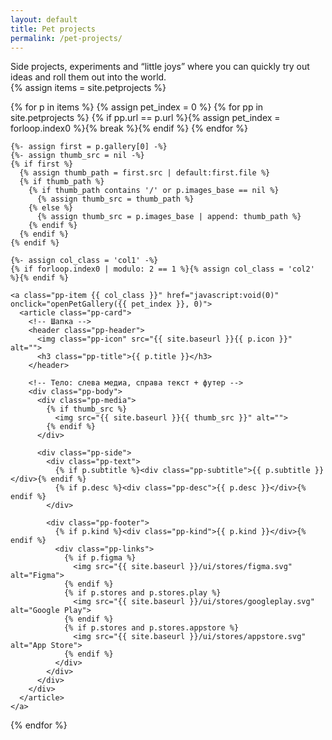 ```yaml
---
layout: default
title: Pet projects
permalink: /pet-projects/
---
```

<!-- краткое описание раздела -->
<div class="pet-meta">
  <div class="case-summary2">
    Side projects, experiments and “little joys” where you can quickly try out ideas and roll them out into the world.
  </div>
</div>

<div class="pp-grid" id="pp-grid">
  {% assign items = site.petprojects %}

  {% for p in items %}
    {% assign pet_index = 0 %}
    {% for pp in site.petprojects %}
      {% if pp.url == p.url %}{% assign pet_index = forloop.index0 %}{% break %}{% endif %}
    {% endfor %}

    {%- assign first = p.gallery[0] -%}
    {%- assign thumb_src = nil -%}
    {% if first %}
      {% assign thumb_path = first.src | default:first.file %}
      {% if thumb_path %}
        {% if thumb_path contains '/' or p.images_base == nil %}
          {% assign thumb_src = thumb_path %}
        {% else %}
          {% assign thumb_src = p.images_base | append: thumb_path %}
        {% endif %}
      {% endif %}
    {% endif %}

    {%- assign col_class = 'col1' -%}
    {% if forloop.index0 | modulo: 2 == 1 %}{% assign col_class = 'col2' %}{% endif %}

    <a class="pp-item {{ col_class }}" href="javascript:void(0)" onclick="openPetGallery({{ pet_index }}, 0)">
      <article class="pp-card">
        <!-- Шапка -->
        <header class="pp-header">
          <img class="pp-icon" src="{{ site.baseurl }}{{ p.icon }}" alt="">
          <h3 class="pp-title">{{ p.title }}</h3>
        </header>

        <!-- Тело: слева медиа, справа текст + футер -->
        <div class="pp-body">
          <div class="pp-media">
            {% if thumb_src %}
              <img src="{{ site.baseurl }}{{ thumb_src }}" alt="">
            {% endif %}
          </div>

          <div class="pp-side">
            <div class="pp-text">
              {% if p.subtitle %}<div class="pp-subtitle">{{ p.subtitle }}</div>{% endif %}
              {% if p.desc %}<div class="pp-desc">{{ p.desc }}</div>{% endif %}
            </div>

            <div class="pp-footer">
              {% if p.kind %}<div class="pp-kind">{{ p.kind }}</div>{% endif %}
              <div class="pp-links">
                {% if p.figma %}
                  <img src="{{ site.baseurl }}/ui/stores/figma.svg" alt="Figma">
                {% endif %}
                {% if p.stores and p.stores.play %}
                  <img src="{{ site.baseurl }}/ui/stores/googleplay.svg" alt="Google Play">
                {% endif %}
                {% if p.stores and p.stores.appstore %}
                  <img src="{{ site.baseurl }}/ui/stores/appstore.svg" alt="App Store">
                {% endif %}
              </div>
            </div>
          </div>
        </div>
      </article>
    </a>
  {% endfor %}
</div>

<script>
  (function () {
    // Создаём «пустышки» так, чтобы в каждой строке была третья колонка-заполнитель
    const grid = document.getElementById('pp-grid');
    if (!grid) return;

    function syncFillers() {
      // Удаляем старые
      grid.querySelectorAll('.pp-filler').forEach(el => el.remove());

      // Считаем строки как ceil(число реальных / 2), т.к. реальные лежат только в col1/col2
      const realItems = grid.querySelectorAll('.pp-item').length;
      if (realItems === 0) return;

      const rows = Math.ceil(realItems / 2);
      for (let i = 0; i < rows; i++) {
        const f = document.createElement('div');
        f.className = 'pp-filler';
        f.setAttribute('aria-hidden', 'true');
        grid.appendChild(f);
      }
    }

    // дебаунс ресайза, чтобы не дёргать лишний раз
    let t;
    function onResize() {
      clearTimeout(t);
      t = setTimeout(syncFillers, 100);
    }

    window.addEventListener('load', syncFillers);
    window.addEventListener('resize', onResize);
  })();
</script>

<!-- общий lightbox из default.html -->
<div id="lightbox" class="lightbox" style="display:none;">
  <div class="lightbox-bg" onclick="closeLightbox()"></div>
  <div class="lightbox-content">
    <button class="lightbox-close" onclick="closeLightbox()" aria-label="Close">
      <img src="{{ site.baseurl }}/ui/lightbox_close.svg" width="36" height="36" alt="Close">
    </button>
    <button class="lightbox-arrow left" onclick="lightboxPrev()" aria-label="Previous">
      <img src="{{ site.baseurl }}/ui/lightbox_arrow_left.svg" width="36" height="36" alt="Prev">
    </button>
    <img id="lightbox-img" class="lightbox-img" src="">
    <button class="lightbox-arrow right" onclick="lightboxNext()" aria-label="Next">
      <img src="{{ site.baseurl }}/ui/lightbox_arrow_right.svg" width="36" height="36" alt="Next">
    </button>
    <div id="lightbox-caption" class="lightbox-caption"></div>
  </div>
</div>
